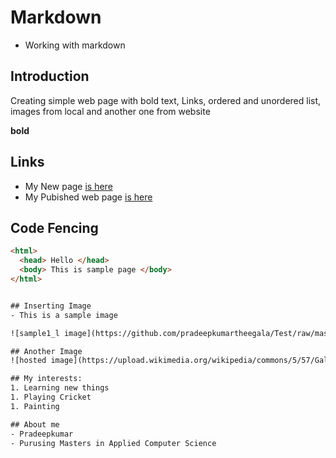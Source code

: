 # Markdown
- Working with markdown

## Introduction
Creating simple web page with bold text, Links, ordered and unordered list, images from local and another one from website


**bold**

## Links

- My New page [is here](https://github.com/pradeepkumartheegala/Test "github")
- My Pubished web page [is here](https://pradeepkumartheegala.github.io/Test/ "Source")

## Code Fencing
```HTML
<html>
  <head> Hello </head>
  <body> This is sample page </body>
</html>


## Inserting Image
- This is a sample image

![sample1_l image](https://github.com/pradeepkumartheegala/Test/raw/master/sample1_l.jpg "Nature")

## Another Image
![hosted image](https://upload.wikimedia.org/wikipedia/commons/5/57/Galunggung.jpg "Galunggung")

## My interests:
1. Learning new things
1. Playing Cricket
1. Painting

## About me
- Pradeepkumar
- Purusing Masters in Applied Computer Science



